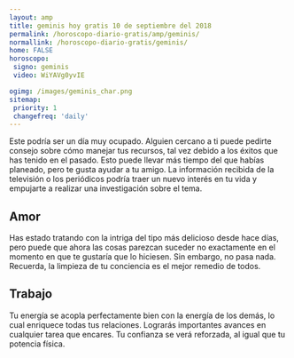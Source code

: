 ```yaml
---
layout: amp
title: geminis hoy gratis 10 de septiembre del 2018 
permalink: /horoscopo-diario-gratis/amp/geminis/
normallink: /horoscopo-diario-gratis/geminis/
home: FALSE
horoscopo:
 signo: geminis
 video: WiYAVg0yvIE

ogimg: /images/geminis_char.png
sitemap:
 priority: 1
 changefreq: 'daily'
---
```



Este podría ser un día muy ocupado. Alguien cercano a ti puede pedirte consejo sobre cómo manejar tus recursos, tal vez debido a los éxitos que has tenido en el pasado. Esto puede llevar más tiempo del que habías planeado, pero te gusta ayudar a tu amigo. La información recibida de la televisión o los periódicos podría traer un nuevo interés en tu vida y empujarte a realizar una investigación sobre el tema.

## Amor

Has estado tratando con la intriga del tipo más delicioso desde hace días, pero puede que ahora las cosas parezcan suceder no exactamente en el momento en que te gustaría que lo hiciesen. Sin embargo, no pasa nada. Recuerda, la limpieza de tu conciencia es el mejor remedio de todos.

## Trabajo

Tu energía se acopla perfectamente bien con la energía de los demás, lo cual enriquece todas tus relaciones. Lograrás importantes avances en cualquier tarea que encares. Tu confianza se verá reforzada, al igual que tu potencia física.